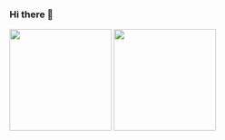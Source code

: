 ### Hi there 👋

<div>
  <img height='180cm' src='https://github-readme-stats.vercel.app/api?username=costalucs&theme=dracula&show_icons=true'>
  <img height='180cm' src='https://github-readme-stats.vercel.app/api/top-langs/?username=costalucs&theme=dracula'>
  
</div>
  



<!--
**costalucs/costalucs** is a ✨ _special_ ✨ repository because its `README.md` (this file) appears on your GitHub profile.

Here are some ideas to get you started:

- 🔭 I’m currently working on ...
- 🌱 I’m currently learning ...
- 👯 I’m looking to collaborate on ...
- 🤔 I’m looking for help with ...
- 💬 Ask me about ...
- 📫 How to reach me: ...
- 😄 Pronouns: ...
- ⚡ Fun fact: ...
-->
